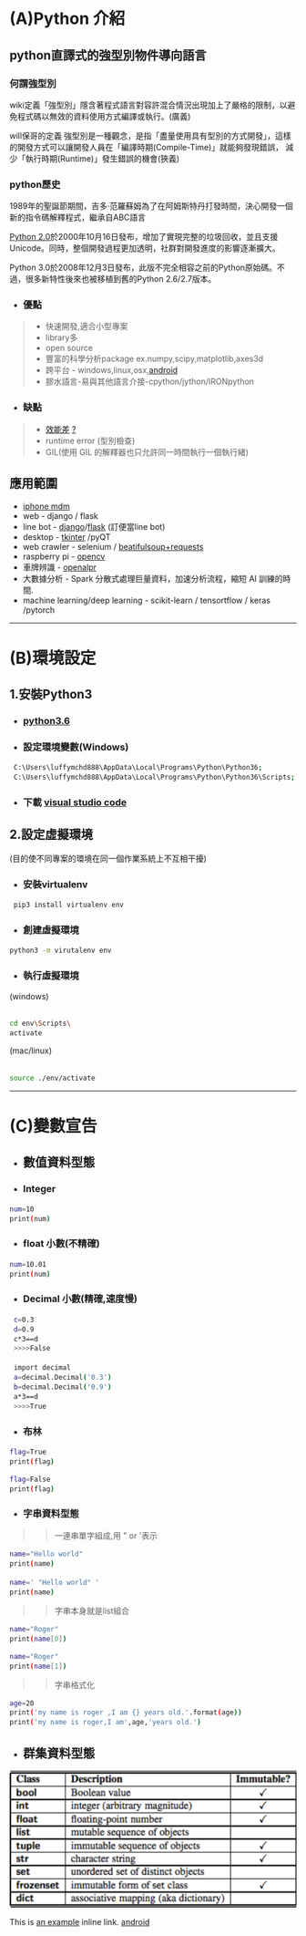 # (A)Python 介紹
## python直譯式的強型別物件導向語言
 
 ### 何謂強型別
 wiki定義「強型別」隱含著程式語言對容許混合情況出現加上了嚴格的限制，以避免程式碼以無效的資料使用方式編譯或執行。(廣義)
 
 will保哥的定義 強型別是一種觀念，是指「盡量使用具有型別的方式開發」，這樣的開發方式可以讓開發人員在「編譯時期(Compile-Time)」就能夠發現錯誤，
 減少「執行時期(Runtime)」發生錯誤的機會(狹義)
 
 ### python歷史
 
 1989年的聖誕節期間，吉多·范羅蘇姆為了在阿姆斯特丹打發時間，決心開發一個新的指令碼解釋程式，繼承自ABC語言
 
 [Python 2.0](https://pythonclock.org)於2000年10月16日發布，增加了實現完整的垃圾回收，並且支援Unicode。同時，整個開發過程更加透明，社群對開發進度的影響逐漸擴大。
 
 Python 3.0於2008年12月3日發布，此版不完全相容之前的Python原始碼。不過，很多新特性後來也被移植到舊的Python 2.6/2.7版本。

 * ### 優點
 > * 快速開發,適合小型專案
 > * library多
 > * open source
 > * 豐富的科學分析package ex.numpy,scipy,matplotlib,axes3d
 > * 跨平台 - windows,linux,osx,[android](https://dotblogs.com.tw/eggstudio/2017/07/19/085851) 
 > * 膠水語言-易與其他語言介接-cpython/jython/IRONpython
 * ### 缺點                  
 > * [效能差](https://www.cnblogs.com/savorboard/p/dotnet-benchmarks.html) [?](http://python.jobbole.com/87814/)
 > * runtime error (型別檢查)
 > * GIL(使用 GIL 的解釋器也只允許同一時間執行一個執行緒)

          
## 應用範圍
  *  [iphone mdm](https://youtu.be/G-C-kimmPok?t=47)
  *  web - django / flask
  *  line bot - [django](https://github.com/Lee-W/line_echobot)/[flask](https://github.com/line/line-bot-sdk-python) (訂便當line bot)
  *  desktop - [tkinter](https://github.com/eggeggss/a-face-recognition-wrapper-system) /pyQT
  *  web crawler - selenium / [beatifulsoup+requests](https://dotblogs.com.tw/eggstudio/2017/12/28/python1)
  *  raspberry pi - [opencv](https://www.facebook.com/100009153019778/videos/2101438776837869/)
  *  車牌辨識 - [openalpr](https://github.com/openalpr/openalpr)
  *  大數據分析 -  Spark 分散式處理巨量資料，加速分析流程，縮短 AI 訓練的時間.
  *  machine learning/deep learning - scikit-learn / tensortflow / keras /pytorch
  
***

# (B)環境設定
## 1.安裝Python3
  * ### [python3.6](https://www.python.org/downloads/release/python-362/)
  
  * ### 設定環境變數(Windows)
```sh      
 C:\Users\luffymchd888\AppData\Local\Programs\Python\Python36;
 C:\Users\luffymchd888\AppData\Local\Programs\Python\Python36\Scripts;
```
  * ### 下載 [visual studio code](https://code.visualstudio.com/download)

## 2.設定虛擬環境 
  (目的使不同專案的環境在同一個作業系統上不互相干擾)
  * ### 安裝virtualenv
 
 ```sh
  pip3 install virtualenv env
  ```
  * ### 創建虛擬環境
  ```sh
  python3 -m virutalenv env 
  ```
  
  * ### 執行虛擬環境
  
  (windows)
  ```sh
  
  cd env\Scripts\
  activate
  
  ```
  
  (mac/linux)
  ```sh
  
  source ./env/activate
  ```

***

# (C)變數宣告
  * ## 數值資料型態
  * ### Integer
   ```sh
  num=10
  print(num)
   ```
  * ### float 小數(不精確)   
   ```sh
  num=10.01
  print(num)
   ```
  * ### Decimal 小數(精確,速度慢)
  
  ```sh
   c=0.3
   d=0.9
   c*3==d
   >>>>False
  
   import decimal
   a=decimal.Decimal('0.3')
   b=decimal.Decimal('0.9')
   a*3==d
   >>>>True
  ```
  
  * ### 布林
  
  ```sh
  flag=True
  print(flag)
  ```
  
  ```sh
  flag=False
  print(flag)
  ```
  
  * ### 字串資料型態
  >>一連串單字組成,用 " or '表示
  ```sh
  name="Hello world"
  print(name)
  
  name=' "Hello world" '
  print(name)
  
  ```
  >>字串本身就是list組合
  ```sh
  name="Roger"
  print(name[0])
  ```
  
  ```sh
  name="Roger"
  print(name[1])
  ```
  
  >>字串格式化
  ```sh
  age=20
  print('my name is roger ,I am {} years old.'.format(age)) 
  print('my name is roger,I am',age,'years old.')
  ```

  * ## 群集資料型態
  ![alt tag](https://github.com/eggeggss/PythonTutorial/blob/master/immutable.png?raw=true)
 
 

This is [an example](http://example.com/ "Title") inline link.
[android](https://dotblogs.com.tw/eggstudio/2017/07/19/085851)

